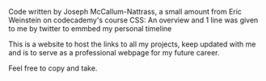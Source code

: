 Code written by Joseph McCallum-Nattrass, a small amount from Eric Weinstein on codecademy's course CSS: An overview and 1 
line was given to me by twitter to emmbed my personal timeline

This is a website to host the links to all my projects, keep updated with me and is to serve as a professional webpage for
my future career.

Feel free to copy and take.

